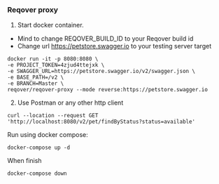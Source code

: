 ### Reqover proxy 

1. Start docker container.

- Mind to change REQOVER_BUILD_ID to your Reqover build id
- Change url https://petstore.swagger.io to your testing server target

```
docker run -it -p 8080:8080 \
-e PROJECT_TOKEN=4zjud4ttejxk \
-e SWAGGER_URL=https://petstore.swagger.io/v2/swagger.json \ 
-e BASE_PATH=/v2 \
-e BRANCH=Master \
reqover/reqover-proxy --mode reverse:https://petstore.swagger.io
```

2. Use Postman or any other http client

```
curl --location --request GET 'http://localhost:8080/v2/pet/findByStatus?status=available'
```

Run using docker compose:

```
docker-compose up -d
```

When finish

```
docker-compose down
```